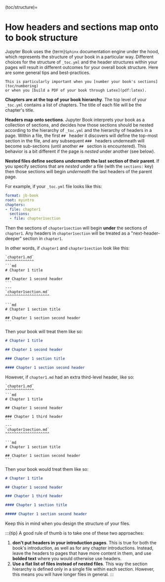 (toc/structure)=
# How headers and sections map onto to book structure

Jupyter Book uses the {term}`Sphinx` documentation engine under the hood, which
represents the structure of your book in a particular way. Different choices
for the structure of `_toc.yml` and the header structures within your pages will
result in different outcomes for your overall book structure. Here are some general
tips and best-practices.

```{note}
This is particularly important when you [number your book's sections](toc/numbering)
or when you [build a PDF of your book through Latex](pdf:latex).
```

**Chapters are at the top of your book hierarchy**. The top level of your `_toc.yml` contains
a list of chapters. The title of each file will be the chapter's title.

**Headers map onto sections**. Jupyter Book interprets your book as a collection of sections,
and decides how those sections should be nested according to the hierarchy of
`_toc.yml` and the hierarchy of headers in a page. Within a file, the first
`## ` header it discovers will define the top-most section in the file, and any subsequent
`### ` headers underneath will become sub-sections (until another `## ` section
is encountered). This behavior is a bit different if the page is *nested* under
another (see below).

**Nested files define sections _underneath_ the last section of their parent**.
If you specify sections that are *nested* under a file (with the `sections:` key)
then those sections will begin *underneath* the last headers of the parent page.

For example, if your `_toc.yml` file looks like this:

```yaml
format: jb-book
root: myintro
chapters:
- file: chapter1
  sections:
  - file: chapter1section
```

Then the sections of `chapter1section` will begin **under** the sections of `chapter1`.
Any headers in `chapter1section` will be treated as a "next-header-deeper" section in
`chapter1`.

In other words, if `chapter1` and `chapter1section` look like this:

````{panels}
`chapter1.md`
^^^^^^^^^^^^^
```md
# Chapter 1 title

## Chapter 1 second header
```
---
`chapter1section.md`
^^^^^^^^^^^^^^^^^^^^

```md
# Chapter 1 section title

## Chapter 1 section second header
```
````
Then your book will treat them like so:

```md
# Chapter 1 title

## Chapter 1 second header

### Chapter 1 section title

#### Chapter 1 section second header
```

However, if `chapter1.md` had an extra third-level header, like so:

````{panels}
`chapter1.md`
^^^^^^^^^^^^^
```md
# Chapter 1 title

## Chapter 1 second header

### Chapter 1 third header
```
---
`chapter1section.md`
^^^^^^^^^^^^^^^^^^^^

```md
# Chapter 1 section title

## Chapter 1 section second header
```
````

Then your book would treat them like so:

```md
# Chapter 1 title

## Chapter 1 second header

### Chapter 1 third header

#### Chapter 1 section title

##### Chapter 1 section second header
```

Keep this in mind when you design the structure of your files.

:::{tip}
A good rule of thumb is to take one of these two approaches:

1. **don't put headers in your introduction pages**. This is
   true for both the book's introduction, as well as for any chapter introductions.
   Instead, leave the headers to pages that have more content in them, and use
   **bolded text** where you would otherwise use headers.
2. **Use a flat list of files instead of nested files**. This way the section
   hierarchy is defined only in a single file within each section. However, this
   means you will have longer files in general.
:::
